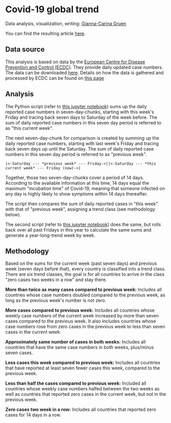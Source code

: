# Covid-19 global trend

Data analysis, visualization, writing: [Gianna-Carina Gruen](https://twitter.com/giannagruen)

You can find the resulting article [here]().

## Data source

This analysis is based on data by the [European Centre for Disease Prevention and Control (ECDC)](https://www.ecdc.europa.eu/en). They provide daily updated case numbers. The data can be downloaded [here](https://www.ecdc.europa.eu/en/publications-data/download-todays-data-geographic-distribution-covid-19-cases-worldwide). Details on how the data is gathered and processed by ECDC can be found on [this page](https://www.ecdc.europa.eu/en/covid-19/data-collection)


## Analysis

The Python script (refer to [this jupyter notebook](Trend-Corona.ipynb)) sums up the daily reported case numbers in seven-day-chunks, starting with this week's Friday and tracing back seven days to Saturday of the week before. The sum of daily reported case numbers in this seven day period is referred to as "this current week".

The next seven-day-chunk for comparison is created by summing up the daily reported case numbers, starting with last week's Friday and tracing back seven days up until the Saturday. The sum of daily reported case numbers in this seven day period is referred to as "previous week".

`|<-Saturday --- *previous week* --- Friday->||<-Saturday --- *this current week* --- Friday (now)->|`

Together, those two seven-day-chunks cover a period of 14 days. According to the available information at this time, 14 days equal the maximum "incubation time" of Covid-19, meaning that someone infected on any day is highly likely to show symptoms within 14 days thereafter.

The script then compares the sum of daily reported cases in "this week" with that of "previous week", assigning a trend class (see methodology below).

The second script (refer to [this jupyter notebook](Trend-Corona-Past-Weeks.ipynb)) does the same, but rolls back over all past Fridays in this year to calculate the same sums and generate a year-long-trend week by week.


## Methodology

Based on the sums for the current week (past seven days) and previous week (seven days before that), every country is classified into a trend class. There are six trend classes, the goal is for all countries to arrive in the class "zero cases two weeks in a row" and stay there.

**More than twice as many cases compared to previous week:**
Includes all countries whose case numbers doubled compared to the previous week, as long as the previous week's number is not zero.

**More cases compared to previous week:**
Includes all countries whose weekly case numbers of the current week increased by more than seven cases compared to the previous week. It also includes countries whose case numbers rose from zero cases in the previous week to less than seven cases in the current week.

**Approximately same number of cases in both weeks:**
Includes all countries that have the same case numbers in both weeks, plus/minus seven cases.

**Less cases this week compared to previous week:**
Includes all countries that have reported at least seven fewer cases this week, compared to the previous week.

**Less than half the cases compared to previous week:**
Included all countries whose weekly case numbers halfed between the two weeks as well as countries that reported zero cases in the current week, but not in the previous week.

**Zero cases two week in a row:**
Includes all countries that reported zero cases for 14 days in a row.